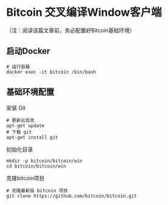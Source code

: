 # Bitcoin 交叉编译Window客户端

（注：阅读该篇文章前，务必配置好Bitcoin基础环境）

## 启动Docker

```
# 运行容器
docker exec -it bitcoin /bin/bash
```

## 基础环境配置

安装 Git

```
# 更新云信息
apt-get update
# 下载 git
apt-get install git
```

初始化目录

```
mkdir -p bitcoin/bitcoin/win
cd bitcoin/bitcoin/win
```

克隆bitcoin项目

```
# 克隆最新版 bitcoin 项目
git clone https://github.com/bitcoin/bitcoin.git
```




